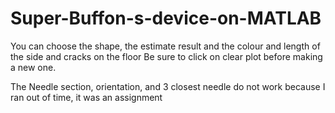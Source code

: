 # Super-Buffon-s-device-on-MATLAB
You can choose the shape, the estimate result and the colour and length of the side and cracks on the floor
Be sure to click on clear plot before making a new one.

The Needle section, orientation, and 3 closest needle do not work because I ran out of time, it was an assignment
